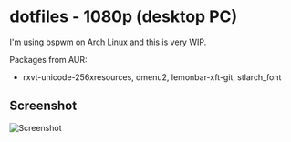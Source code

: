 dotfiles - 1080p (desktop PC)
=============================

I'm using bspwm on Arch Linux and this is very WIP.

Packages from AUR:
* rxvt-unicode-256xresources, dmenu2, lemonbar-xft-git, stlarch_font

Screenshot
----------
![Screenshot](http://i.imgur.com/9Jt72MX.png "bspwm on Arch, 1920x1080")
